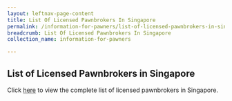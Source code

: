 ```yaml
---
layout: leftnav-page-content
title: List Of Licensed Pawnbrokers In Singapore
permalink: /information-for-pawners/list-of-licensed-pawnbrokers-in-singapore/
breadcrumb: List Of Licensed Pawnbrokers In Singapore
collection_name: information-for-pawners

---
```


List of Licensed Pawnbrokers in Singapore
---
Click [here](/files/List_of_PBs_as_at_1Aug2017.pdf) to view the complete list of licensed pawnbrokers in Singapore.
